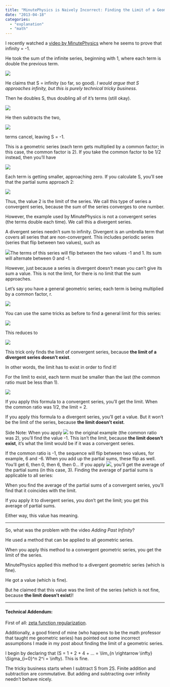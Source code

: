 ```yaml
---
title: "MinutePhysics is Naively Incorrect: Finding the Limit of a Geometric Series"
date: "2013-04-18"
categories: 
  - "explanation"
  - "math"
---
```


I recently watched a [video by MinutePhysics](http://www.youtube.com/watch?v=kIq5CZlg8Rg) where he seems to prove that infinity = -1.

He took the sum of the infinite series, beginning with 1, where each term is double the previous term.

[![](/wp-content/uploads/2013/04/Rin-2013-04-18-at-12.16.18-AM.png)](/wp-content/uploads/2013/04/Rin-2013-04-18-at-12.16.18-AM.png)

He claims that S = infinity (so far, so good). _I would argue that S approaches infinity, but this is purely technical tricky business._

Then he doubles S, thus doubling all of it’s terms (still okay).

[![](/wp-content/uploads/2013/04/Rin-2013-04-18-at-12.17.38-AM.png)](/wp-content/uploads/2013/04/Rin-2013-04-18-at-12.17.38-AM.png)

He then subtracts the two,

[![](/wp-content/uploads/2013/04/Rin-2013-04-18-at-12.18.22-AM.png)](/wp-content/uploads/2013/04/Rin-2013-04-18-at-12.18.22-AM.png)

terms cancel, leaving S = -1.

This is a geometric series (each term gets multiplied by a common factor; in this case, the common factor is 2). If you take the common factor to be 1/2 instead, then you’ll have

[![](/wp-content/uploads/2013/04/Rin-2013-04-17-at-9.29.29-PM.png)](/wp-content/uploads/2013/04/Rin-2013-04-17-at-9.29.29-PM.png)

Each term is getting smaller, approaching zero. If you calculate S, you’ll see that the partial sums approach 2:

[![](/wp-content/uploads/2013/04/Rin-2013-04-17-at-9.29.36-PM.png)](/wp-content/uploads/2013/04/Rin-2013-04-17-at-9.29.36-PM.png)

Thus, the value 2 is the limit of the series. We call this type of series a convergent series, because the sum of the series converges to one number.

However, the example used by MinutePhysics is not a convergent series (the terms double each time). We call this a divergent series.

A divergent series needn’t sum to infinity. Divergent is an umbrella term that covers all series that are non-convergent. This includes periodic series (series that flip between two values), such as

[![](/wp-content/uploads/2013/04/Rin-2013-04-17-at-9.38.24-PM.png)](/wp-content/uploads/2013/04/Rin-2013-04-17-at-9.38.24-PM.png)The terms of this series will flip between the two values -1 and 1. Its sum will alternate between 0 and -1.

However, just because a series is divergent doesn’t mean you can’t give its sum a value. This is not the limit, for there is no limit that the sum approaches.

Let’s say you have a general geometric series; each term is being multiplied by a common factor, r.

[![](/wp-content/uploads/2013/04/Rin-2013-04-17-at-9.40.00-PM.png)](/wp-content/uploads/2013/04/Rin-2013-04-17-at-9.40.00-PM.png)

You can use the same tricks as before to find a general limit for this series:

[![](/wp-content/uploads/2013/04/Rin-2013-04-17-at-9.41.29-PM-300x46.png)](/wp-content/uploads/2013/04/Rin-2013-04-17-at-9.41.29-PM.png)

This reduces to

[![](/wp-content/uploads/2013/04/Rin-2013-04-17-at-9.42.24-PM.png)](/wp-content/uploads/2013/04/Rin-2013-04-17-at-9.42.24-PM.png)

This trick only finds the limit of convergent series, because **the limit of a divergent series doesn’t exist**.

In other words, the limit has to exist in order to find it!

For the limit to exist, each term must be smaller than the last (the common ratio must be less than 1).

[![](/wp-content/uploads/2013/04/Rin-2013-04-17-at-9.43.22-PM.png)](/wp-content/uploads/2013/04/Rin-2013-04-17-at-9.43.22-PM.png)

If you apply this formula to a convergent series, you’ll get the limit. When the common ratio was 1/2, the limit = 2.

If you apply this formula to a divergent series, you’ll get a value. But it won’t be the limit of the series, because **the limit doesn’t exist**.

Side Note: When you apply [![](/wp-content/uploads/2013/04/Rin-2013-04-17-at-9.42.24-PM.png)](/wp-content/uploads/2013/04/Rin-2013-04-17-at-9.42.24-PM.png) to the original example (the common ratio was 2), you’ll find the value -1. This isn’t the limit, because **the limit doesn’t exist**, it’s what the limit would be if it was a convergent series.

If the common ratio is -1, the sequence will flip between two values, for example, 6 and -6. When you add up the partial sums, these flip as well. You’ll get 6, then 0, then 6, then 0… If you apply [![](/wp-content/uploads/2013/04/Rin-2013-04-17-at-9.42.24-PM.png)](/wp-content/uploads/2013/04/Rin-2013-04-17-at-9.42.24-PM.png), you’ll get the average of the partial sums (in this case, 3). Finding the average of partial sums is applicable to all series:

When you find the average of the partial sums of a convergent series, you’ll find that it coincides with the limit.

If you apply it to divergent series, you don’t get the limit; you get this average of partial sums.

Either way, this value has meaning.

* * *

So, what was the problem with the video _Adding Past Infinity_?

He used a method that can be applied to all geometric series.

When you apply this method to a convergent geometric series, you get the limit of the series.

MinutePhysics applied this method to a divergent geometric series (which is fine).

He got a value (which is fine).

But he claimed that this value was the limit of the series (which is not fine, because **the limit doesn’t exist**)!

* * *

#### Technical Addendum:

First of all: [zeta function regularization](https://en.wikipedia.org/wiki/Zeta_function_regularization).

Additionally, a good friend of mine (who happens to be the math professor that taught me geometric series) has pointed out some incorrect assumptions I made in my post about finding the limit of a geometric series.

I begin by declaring that \(S = 1 + 2 + 4 + … = \lim_{n \rightarrow \infty} \Sigma_{i=0}^n 2^i = \infty\). This is fine.

The tricky business starts when I subtract S from 2S. Finite addition and subtraction are commutative. But adding and subtracting over infinity needn’t behave nicely.
